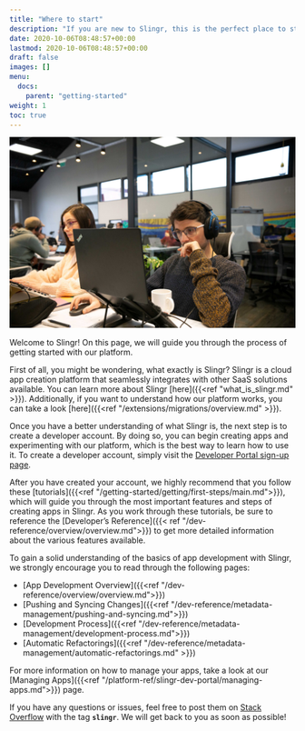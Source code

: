 ```yaml
---
title: "Where to start"
description: "If you are new to Slingr, this is the perfect place to start. Here, you'll find guidance to help you learn and use the platform effectively."
date: 2020-10-06T08:48:57+00:00
lastmod: 2020-10-06T08:48:57+00:00
draft: false
images: []
menu:
  docs:
    parent: "getting-started"
weight: 1
toc: true
---
```

![hola](/images/vendor/where-to.png)

Welcome to Slingr! On this page, we will guide you through the process of getting started with our platform.

First of all, you might be wondering, what exactly is Slingr? Slingr is a cloud app creation platform that seamlessly integrates with other SaaS solutions available. You can learn more about Slingr [here]({{<ref "what_is_slingr.md" >}}). Additionally, if you want to understand how our platform works, you can take a look [here]({{<ref "/extensions/migrations/overview.md" >}}).

Once you have a better understanding of what Slingr is, the next step is to create a developer account. By doing so, you can begin creating apps and experimenting with our platform, which is the best way to learn how to use it. To create a developer account, simply visit the [Developer Portal sign-up page](https://developer-portal.slingrs.io/signUp.html).

After you have created your account, we highly recommend that you follow these [tutorials]({{<ref "/getting-started/getting/first-steps/main.md">}}), which will guide you through the most important features and steps of creating apps in Slingr. As you work through these tutorials, be sure to reference the [Developer’s Reference]({{< ref "/dev-reference/overview/overview.md">}}) to get more detailed information about the various features available.

To gain a solid understanding of the basics of app development with Slingr, we strongly encourage you to read through the following pages:

- [App Development Overview]({{<ref "/dev-reference/overview/overview.md">}})
- [Pushing and Syncing Changes]({{<ref "/dev-reference/metadata-management/pushing-and-syncing.md">}})
- [Development Process]({{<ref "/dev-reference/metadata-management/development-process.md">}})
- [Automatic Refactorings]({{<ref "/dev-reference/metadata-management/automatic-refactorings.md" >}})

For more information on how to manage your apps, take a look at our [Managing Apps]({{<ref "/platform-ref/slingr-dev-portal/managing-apps.md">}}) page.

If you have any questions or issues, feel free to post them on [Stack Overflow](https://stackoverflow.com/) with the tag **`slingr`**. We will get back to you as soon as possible!
